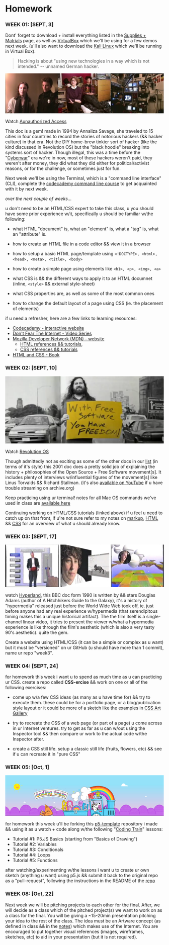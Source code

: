 # Homework

### WEEK 01: [SEPT, 3]

Dont' forget to download + install everything listed in the [Supplies + Matrials](supplies.md) page, as well as [VirtualBox](https://www.virtualbox.org/) which we'll be using for a few demos next week. (u'll also want to download the [Kali Linux](https://www.kali.org/downloads/) which we'll be running in Virtual Box).

> Hacking is about "using new technologies in a way which is not intended." -- unnamed German hacker.

[![Aunauthorized Access](imgs/unauthorized-access.jpg)](https://archive.org/details/UnauthorizedAccess)

Watch [Aunauthorized Access](https://archive.org/details/UnauthorizedAccess)

This doc is a gem! made in 1994 by Annaliza Savage, she traveled to 15 cities in four countries to record the stories of notorious hackers (&& hacker culture) in that era. Not the DIY home-brew tinkier sort of hacker (like the kind discussed in Revolution OS) but the "black hoodie" breaking into systems sort of hacker. Though illegal, this was a time before the "[Cyberwar](https://www.viceland.com/en_us/show/cyberwar)" era we're in now, most of these hackers weren't paid, they weren't after money, they did what they did either for political/activist reasons, or for the challenge, or sometimes just for fun.

Next week we'll be using the Terminal, which is a "command line interface" (CLI), complete the [codecademy command line course](https://www.codecademy.com/learn/learn-the-command-line) to get acquainted with it by next week.

*over the next couple of weeks...*

u don't need to be an HTML/CSS expert to take this class, u you should have some prior experience w/it, specifically u should be familiar w/the following:

- what HTML "document" is, what an "element" is, what a "tag" is, what an "attribute" is.
- how to create an HTML file in a code editor && view it in a browser
- how to setup a basic HTML page/template using `<!DOCTYPE>, <html>, <head>, <meta>, <title>, <body>`
- how to create a simple page using elements like `<h1>, <p>, <img>, <a>`

- what CSS is && the different ways to apply it to an HTML documnet (inline, `<style>` && external style-sheet)
- what CSS properties are, as well as some of the most common ones
- how to change the default layout of a page using CSS (ie. the placement of elements)

if u need a refresher, here are a few links to learning resources:

- [Codecademy - interactive website](https://www.codecademy.com/catalog/language/html-css)
- [Don't Fear The Internet - Video Series](http://dontfeartheinternet.com/)
- [Mozilla Developer Network (MDN) - website](https://developer.mozilla.org/en-US/)
  - [HTML references && tutorials](https://developer.mozilla.org/en-US/docs/Web/HTML),
  - [CSS references && tutorials](https://developer.mozilla.org/en-US/docs/Web/CSS)
- [HTML and CSS - Book](http://www.htmlandcssbook.com/)


### WEEK 02: [SEPT, 10]

[![Revolution OS](imgs/revolution-os.png)](https://archive.org/details/RevolutionOS)

Watch [Revolution OS](https://archive.org/details/RevolutionOS)

Though  admittedly  not as exciting as some of the other docs in our [list](links.md) (in terms of it's style) this 2001 doc does a pretty solid job of explaining the history + philosophies of the Open Source + Free Software movement[s]. It includes plenty of interviews w/influential figures of the movement[s] like Linus Torvalds && Richard Stallman. (it's also [available on YouTube](https://www.youtube.com/watch?v=4vW62KqKJ5A) if u have trouble streaming on archive.org)

Keep practicing using ur terminal! notes for all Mac OS commands we've used in class are [available here](notes/command-line/README.md)

Continuing working on HTML/CSS tutorials (linked above) if u feel u need to catch up on that front, if u're not sure refer to my notes on [markup](notes/markup/README.md), [HTML](notes/html/README.md) && [CSS](notes/css/README.md) for an overview of what u should already know.

### WEEK 03: [SEPT, 17]

[![hyperland](imgs/hyperland.jpg)](https://archive.org/details/DouglasAdams-Hyperland)

watch [Hyperland](https://archive.org/details/DouglasAdams-Hyperland), this BBC doc form 1990 is written by && stars Douglas Adams (author of A Hitchhikers Guide to the Galaxy), it's a history of "hypermedia" released just before the World Wide Web took off, ie. just before anyone had any real experience w/hypermedia (that serendipitous timing makes this a unique historical artifact). The the film itself is a single-channel linear video, it tries to present the viewer w/what a hypermedia experience is like through the film's aesthetic (which is also a very tasty 90's aesthetic). quite the gem.

Create a website using HTML/CSS (it can be a simple or complex as u want) but it must be "versioned" on ur GitHub (u should have more than 1 commit), name ur repo "week3".


### WEEK 04: [SEPT, 24]

for homework this week i want u to spend as much time as u can practicing ur CSS. create a repo called **CSS-ercise** && work on one or all of the following exercises:

- come up w/a few CSS ideas (as many as u have time for) && try to execute them. these could be for a portfolio page, or a blog/publication style layout or it could be more of a sketch like the examples in [CSS Art Gallery](notes/css-gallery/README.md)

- try to recreate the CSS of a web page (or part of a page) u come across in ur Internet ventures. try to get as far as u can w/out using the Inspector tool && then compare ur work to the actual code w/the Inspector after.

- create a CSS still life. setup a classic still life (fruits, flowers, etc) && see if u can recreate it in "pure CSS"


### WEEK 05: [Oct, 1]

[![coding train](imgs/coding-train.png)](https://thecodingtrain.com/Tutorials/)

for homework this week u'll be forking this [p5-template](https://github.com/net-art-and-cultures/p5-template) repository i made && using it as u watch + code along w/the following "[Coding Train](https://thecodingtrain.com/Tutorials/)" lessons:
- Tutorial #1: P5.JS Basics (starting from "Basics of Drawing")
- Tutorial #2: Variables
- Tutorial #3: Conditionals
- Tutorial #4: Loops
- Tutorial #5: Functions

after watching/experimenting w/the lessons i want u to create ur own sketch (anything u want) using p5.js && submit it back to the original repo as a "pull-request", following the instructions in the README of the [repo](https://github.com/net-art-and-cultures/p5-template)


### WEEK 08: [Oct, 22]

Next week we will be pitching projects to each other for the final. After, we will decide as a class which of the pitched project(s) we want to work on as a class for the final. You will be giving a ~15-20min presentation pitching your idea to the rest of the class. The idea must be an Artware concept (as defined in class && in the [notes](notes/artware/README.md)) which makes use of the Internet. You are encouraged to put together visual references (images, wireframes, sketches, etc) to aid in your presentation (but it is not required).
